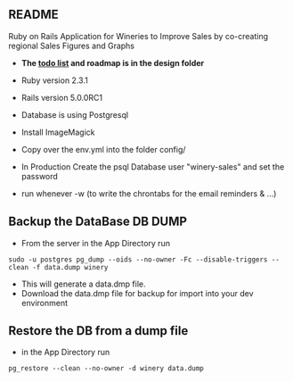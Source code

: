 ## README

Ruby on Rails Application for Wineries to Improve Sales by co-creating regional Sales Figures and Graphs

* **The [todo list](design/TODO.md) and roadmap is in the design folder**

* Ruby version 2.3.1

* Rails version 5.0.0RC1

* Database is using Postgresql

* Install ImageMagick

* Copy over the env.yml into the folder config/

* In Production Create the psql Database user "winery-sales" and set the password

* run whenever -w (to write the chrontabs for the email reminders & ...)

## Backup the DataBase DB DUMP
* From the server in the App Directory run

`sudo -u postgres pg_dump --oids --no-owner -Fc --disable-triggers --clean -f data.dump winery`

* This will generate a data.dmp file.
* Download the data.dmp file for backup for import into your dev environment

## Restore the DB from a dump file
* in the App Directory run

`pg_restore --clean --no-owner -d winery data.dump`
